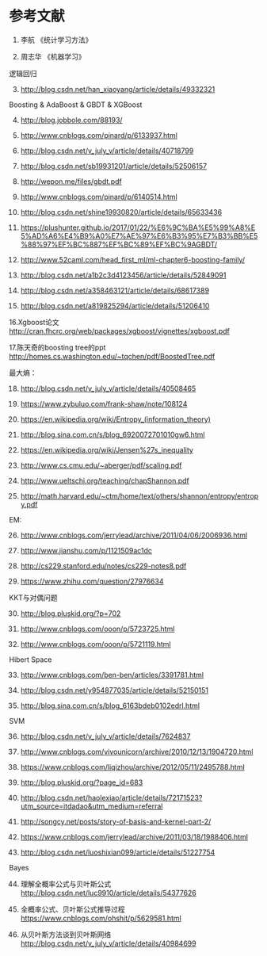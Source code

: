 # 参考文献

1. 李航 《统计学习方法》

2. 周志华 《机器学习》

逻辑回归

3. http://blog.csdn.net/han_xiaoyang/article/details/49332321

Boosting & AdaBoost & GBDT & XGBoost

4. http://blog.jobbole.com/88193/

5. http://www.cnblogs.com/pinard/p/6133937.html

6. http://blog.csdn.net/v_july_v/article/details/40718799

7. http://blog.csdn.net/sb19931201/article/details/52506157

8. http://wepon.me/files/gbdt.pdf

9. http://www.cnblogs.com/pinard/p/6140514.html

10. http://blog.csdn.net/shine19930820/article/details/65633436

11. https://plushunter.github.io/2017/01/22/%E6%9C%BA%E5%99%A8%E5%AD%A6%E4%B9%A0%E7%AE%97%E6%B3%95%E7%B3%BB%E5%88%97%EF%BC%887%EF%BC%89%EF%BC%9AGBDT/

12. http://www.52caml.com/head_first_ml/ml-chapter6-boosting-family/

13. http://blog.csdn.net/a1b2c3d4123456/article/details/52849091

14. http://blog.csdn.net/a358463121/article/details/68617389

15. http://blog.csdn.net/a819825294/article/details/51206410

16.Xgboost论文 http://cran.fhcrc.org/web/packages/xgboost/vignettes/xgboost.pdf

17.陈天奇的boosting tree的ppt http://homes.cs.washington.edu/~tqchen/pdf/BoostedTree.pdf

最大熵：

18. http://blog.csdn.net/v_july_v/article/details/40508465

19. https://www.zybuluo.com/frank-shaw/note/108124

20. https://en.wikipedia.org/wiki/Entropy_(information_theory)

21. http://blog.sina.com.cn/s/blog_6920072701010gw6.html

22. https://en.wikipedia.org/wiki/Jensen%27s_inequality

23. http://www.cs.cmu.edu/~aberger/pdf/scaling.pdf

24. http://www.ueltschi.org/teaching/chapShannon.pdf

25. http://math.harvard.edu/~ctm/home/text/others/shannon/entropy/entropy.pdf

EM:

26. http://www.cnblogs.com/jerrylead/archive/2011/04/06/2006936.html

27. http://www.jianshu.com/p/1121509ac1dc

28. http://cs229.stanford.edu/notes/cs229-notes8.pdf

29. https://www.zhihu.com/question/27976634

KKT与对偶问题

30. http://blog.pluskid.org/?p=702

31. http://www.cnblogs.com/ooon/p/5723725.html

32. http://www.cnblogs.com/ooon/p/5721119.html

Hibert Space

33. http://www.cnblogs.com/ben-ben/articles/3391781.html

34. http://blog.csdn.net/y954877035/article/details/52150151

35. http://blog.sina.com.cn/s/blog_6163bdeb0102edrl.html

SVM

36. http://blog.csdn.net/v_july_v/article/details/7624837

37. http://www.cnblogs.com/vivounicorn/archive/2010/12/13/1904720.html

38. https://www.cnblogs.com/liqizhou/archive/2012/05/11/2495788.html

39. http://blog.pluskid.org/?page_id=683

40. http://blog.csdn.net/haolexiao/article/details/72171523?utm_source=itdadao&utm_medium=referral

41. http://songcy.net/posts/story-of-basis-and-kernel-part-2/

42. https://www.cnblogs.com/jerrylead/archive/2011/03/18/1988406.html

43. http://blog.csdn.net/luoshixian099/article/details/51227754

Bayes

44. 理解全概率公式与贝叶斯公式 http://blog.csdn.net/luc9910/article/details/54377626

45. 全概率公式、贝叶斯公式推导过程 https://www.cnblogs.com/ohshit/p/5629581.html

46. 从贝叶斯方法谈到贝叶斯网络 http://blog.csdn.net/v_july_v/article/details/40984699

